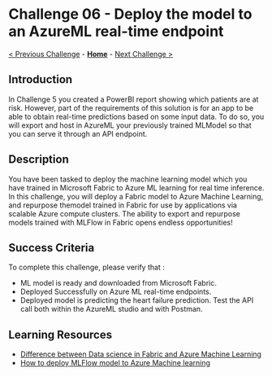 # Challenge 06 - Deploy the model to an AzureML real-time endpoint

[< Previous Challenge](./Challenge-05.md) - **[Home](../README.md)** - [Next Challenge >](./Challenge-07.md)

## Introduction
In Challenge 5 you created a PowerBI report showing which patients are at risk. However, part of the requirements of this solution is for an app to be able to obtain real-time predictions based on some input data. To do so, you will export and host in AzureML your previously trained MLModel so that you can serve it through an API endpoint. 

## Description

You have been tasked to deploy the machine learning model which you have trained in Microsoft Fabric to Azure ML learning for real time inference.  In this challenge, you will deploy a Fabric model to Azure Machine Learning, and repurpose themodel trained in Fabric for use by applications via scalable Azure compute clusters. The ability to export and repurpose models trained with MLFlow in Fabric opens endless opportunities!

## Success Criteria

To complete this challenge, please verify that :
  - ML model is ready and downloaded from Microsoft Fabric.
  - Deployed Successfully on Azure ML real-time endpoints.
  - Deployed model is predicting the heart failure prediction. Test the API call both within the AzureML studio and with Postman.


## Learning Resources
  - [Difference between Data science in Fabric and Azure Machine Learning](https://www.linkedin.com/pulse/comparing-microsoft-fabric-azure-machine-learning-which-kim-berg)
  - [How to deploy MLFlow model to Azure Machine learning](https://learn.microsoft.com/en-us/azure/machine-learning/how-to-deploy-mlflow-models-online-endpoints?view=azureml-api-2&tabs=studio)
    
